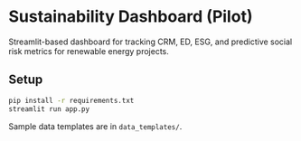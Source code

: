 # Sustainability Dashboard (Pilot)

Streamlit-based dashboard for tracking CRM, ED, ESG, and predictive social risk metrics for renewable energy projects.

## Setup

```bash
pip install -r requirements.txt
streamlit run app.py
```

Sample data templates are in `data_templates/`.
